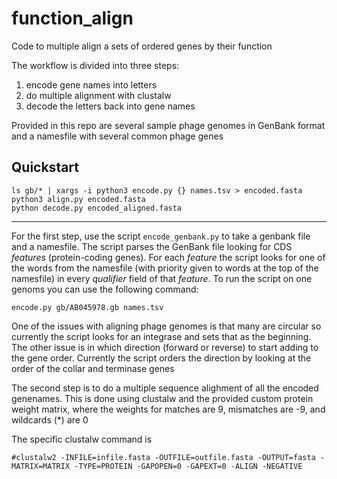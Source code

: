 # function_align
Code to multiple align a sets of ordered genes by their function 

The workflow is divided into three steps:
1. encode gene names into letters
2. do multiple alignment with clustalw
3. decode the letters back into gene names


Provided in this repo are several sample phage genomes in GenBank format and a namesfile with several common phage genes 


## Quickstart
```
ls gb/* | xargs -i python3 encode.py {} names.tsv > encoded.fasta
python3 align.py encoded.fasta
python decode.py encoded_aligned.fasta
```
------

For the first step, use the script `encode_genbank.py` to take a genbank file and a namesfile.  The script parses the GenBank file looking for CDS *features* (protein-coding genes).  For each *feature* the script looks for one of the words from the namesfile (with priority given to words at the top of the namesfile) in every *qualifier* field of that *feature*.
To run the script on one genoms you can use the following command:
```
encode.py gb/AB045978.gb names.tsv
```
One of the issues with aligning phage genomes is that many are circular so currently the script looks for an integrase and sets that as the beginning.  The other issue is in which direction (forward or reverse) to start adding to the gene order. Currently the script orders the direction by looking at the order of the collar and terminase genes


The second step is to do a multiple sequence alighment of all the encoded genenames. This is done using clustalw and the provided custom protein weight matrix, where the weights for matches are 9, mismatches are -9, and wildcards (\*) are 0

The specific clustalw command is 
```
#clustalw2 -INFILE=infile.fasta -OUTFILE=outfile.fasta -OUTPUT=fasta -MATRIX=MATRIX -TYPE=PROTEIN -GAPOPEN=0 -GAPEXT=0 -ALIGN -NEGATIVE
```

